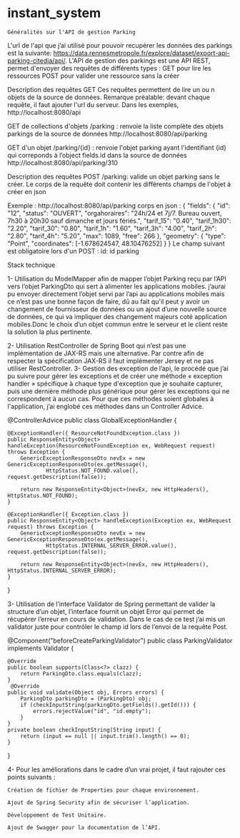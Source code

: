 # instant_system
	Généralités sur l'API de gestion Parking
L'url de l'api que j’ai utilisé pour pouvoir recupérer les données des parkings est la suivante:  https://data.rennesmetropole.fr/explore/dataset/export-api-parking-citedia/api/. 
L'API de gestion des parkings est une API REST, permet d'envoyer des requêtes de différents types :
	GET pour lire les ressources
	POST pour valider une ressource sans la créer
	
Description des requêtes GET
Ces requêtes permettent de lire un ou n objets de la source de données.
    Remarque préalable:
	devant chaque requête, il faut ajouter l'url du serveur. Dans les exemples, http://localhost:8080/api
	
GET de collections d'objets
/parking : renvoie la liste complète des objets parkings de la source de données http://localhost:8080/api/parking

GET d'un objet
/parking/{id} : renvoie l'objet parking ayant l'identifiant {id} qui correponds à l’object fields.id dans la source de données
http://localhost:8080/api/parking/310

Description des requêtes POST
/parking: valide un objet parking sans le créer. Le corps de la requête doit contenir les différents champs de l'objet à créer en json

Exemple :
http://localhost:8080/api/parking
corps en json :
{
"fields": {
		"id": "12",
		"status": "OUVERT",
		"orgahoraires": "24h/24 et 7j/7. Bureau ouvert, 7h30 à 20h30 sauf dimanche et jours fériés.",
		"tarif_15": "0.40",
		"tarif_1h30": "2.20",
		"tarif_30": "0.80",
		"tarif_1h": "1.60",
		"tarif_3h": "4.00",
		"tarif_2h": "2.80",
		"tarif_4h": "5.20",
		"max": 1089,
		"free": 266
	},
	"geometry": {
		"type": "Point",
		"coordinates": [-1.678624547, 48.10476252]
	}
}
Le champ suivant est obligatoire lors d'un POST :
id: id parking
 

Stack technique

1- Utilisation du ModelMapper afin de mapper l’objet Parking reçu par l’API vers l’objet ParkingDto qui sert à alimenter les applications mobiles.
j’aurai pu envoyer directement l’objet servi par l’api au applications mobiles mais ce n’est pas une bonne façon de faire, dû au fait qu'il peut y avoir un changement de fournisseur de données ou un ajout d’une nouvelle source de données, ce qui va impliquer des changement majeurs coté application mobiles.Donc le choix d’un objet commun entre le serveur et le client reste la solution la plus pertinente.

2- Utilisation RestController de Spring Boot qui n’est pas une implémentation de JAX-RS mais une alternative. Par contre afin de respecter la spécification JAX-RS il faut implémenter Jersey et ne pas utiliser RestController.
3- Gestion des exception de l’api, le procédé que j’ai pu suivre pour gérer les exceptions et de créer une méthode « exception handler » spécifique à chaque type d'exception que je souhaite capturer, puis une dernière méthode plus générique pour gérer les exceptions qui ne correspondent à aucun cas. Pour que ces méthodes soient globales à l'application, j’ai englobé ces méthodes dans un Controller Advice.

@ControllerAdvice
public class GlobalExceptionHandler {
	
	@ExceptionHandler({ ResourceNotFoundException.class })
	public ResponseEntity<Object> handleException(ResourceNotFoundException ex, WebRequest request) throws Exception {
		GenericExceptionResponseDto nevEx = new GenericExceptionResponseDto(ex.getMessage(),
				HttpStatus.NOT_FOUND.value(), request.getDescription(false));

		return new ResponseEntity<Object>(nevEx, new HttpHeaders(), HttpStatus.NOT_FOUND);
	}

	@ExceptionHandler({ Exception.class })
	public ResponseEntity<Object> handleException(Exception ex, WebRequest request) throws Exception {
		GenericExceptionResponseDto nevEx = new GenericExceptionResponseDto(ex.getMessage(),
				HttpStatus.INTERNAL_SERVER_ERROR.value(), request.getDescription(false));

		return new ResponseEntity<Object>(nevEx, new HttpHeaders(), HttpStatus.INTERNAL_SERVER_ERROR);
	}
}

3- Utilisation de l’interface Validator de Spring permettant de valider la structure d’un objet, l’interface fournit un objet Error qui permet de récupérer l’erreur en cours de validation. Dans le cas de ce test j’ai mis un validator juste pour contrôler le champ id lors de l’envoi de la requête Post.


@Component("beforeCreateParkingValidator")
public class ParkingValidator implements Validator {

    @Override
    public boolean supports(Class<?> clazz) {
        return ParkingDto.class.equals(clazz);
    }
     @Override
    public void validate(Object obj, Errors errors) {
    	ParkingDto parkingDto = (ParkingDto) obj;
        if (checkInputString(parkingDto.getFields().getId())) {
            errors.rejectValue("id", "id.empty");
        }
    }
    private boolean checkInputString(String input) {
        return (input == null || input.trim().length() == 0);
    }
    
}
 
4- Pour les améliorations dans le cadre d’un vrai projet, il faut rajouter ces points suivants :

	Création de fichier de Properties pour chaque environnement.
	
	Ajout de Spring Security afin de sécuriser l’application.
	
	Développement de Test Unitaire.
	
	Ajout de Swagger pour la documentation de l’API.
 
